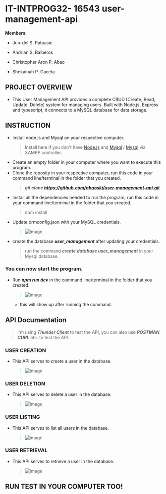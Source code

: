 # IT-INTPROG32- 16543 user-management-api
**Members:** 
- Jun-del S. Patuasic 
* Andrian S. Balberos
+ Christopher Aron P. Abao
- Shekainah P. Gaceta

## PROJECT OVERVIEW
- This User Management API provides a complete CRUD (Create, Read, Update, Delete) system for managing users. Built with Node.js, Express and typescript, it connects to a MySQL database for data storage.
## INSTRUCTION
- Install node.js and Mysql on your respective computer.
  > Install here if you don't have [Node.js](https://nodejs.org/en/download) and [Mysql](https://www.mysql.com/downloads/) / [Mysql](https://www.apachefriends.org/download.html) via XAMPP controller.
- Create an empty folder in your computer where you want to execute this program.
- Clone the reposity in your respective computer, run this code in your command line/terminal in the folder that you created.
  > **_git clone https://github.com/abaoski/user-management-api.git_**
- Install all the dependencies needed to run the program, run this code in your command line/terminal in the folder that you created.
  > npm install
- Update ormconfig.json with your MySQL credentials.
  > ![image](https://github.com/user-attachments/assets/5e34685f-f9b5-4d7f-83b7-4b89de4dcdf6)
- create the database **_user_management_** after updating your credentials.
  > run the command **_create database user_management_** in your Mysql database.
### You can now start the program.
- Run **_npm run dev_** in the command line/terminal in the folder that you created.
  > ![image](https://github.com/user-attachments/assets/549faf27-2be7-4ce1-88db-7c98a8934bb4)
    - this will show up after running the command.
## API Documentation
   > I'm using **_Thunder Client_** to test the API, you can also use **_POSTMAN_**, **_CURL_** etc. to test the API.
### USER CREATION
- This API serves to create a user in the database.
  > ![image](https://github.com/user-attachments/assets/3a00ed64-db40-4527-ad0a-f3007816024c)
### USER DELETION
- This API serves to delete a user in the database.
  > ![image](https://github.com/user-attachments/assets/683529bd-0163-41cb-9c4e-5a4e9eb353d7)
### USER LISTING
- This API serves to list all users in the database.
  > ![image](https://github.com/user-attachments/assets/fc9755ca-e3d4-41a3-8a3e-6207dc0ee2a8)
### USER RETRIEVAL
- This API serves to retrieve a user in the database.
  > ![image](https://github.com/user-attachments/assets/a4e10247-b76c-446b-a4c3-bb6b7600baef)
## RUN TEST IN YOUR COMPUTER TOO!







